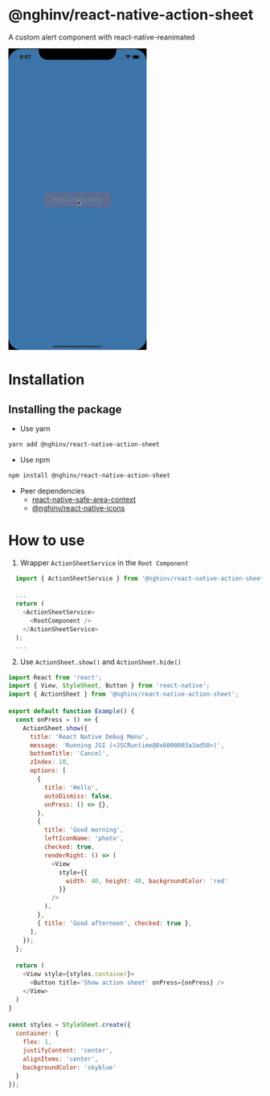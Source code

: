 
# @nghinv/react-native-action-sheet

A custom alert component with react-native-reanimated

<img src="./assets/example.gif" height="600"/>

# Installation

## Installing the package

* Use yarn

```sh
yarn add @nghinv/react-native-action-sheet
```

* Use npm

```sh
npm install @nghinv/react-native-action-sheet
```

* Peer dependencies 
	- [react-native-safe-area-context](https://github.com/th3rdwave/react-native-safe-area-context)
	- [@nghinv/react-native-icons](https://github.com/nghinv-software/react-native-icons)

# How to use

1. Wrapper `ActionSheetService` in the `Root Component`

```javascript
  import { ActionSheetService } from '@nghinv/react-native-action-sheet';

  ...
  return (
    <ActionSheetService>
      <RootComponent />
    </ActionSheetService>
  );
  ...
```

2. Use `ActionSheet.show()` and `ActionSheet.hide()`

```javascript
import React from 'react';
import { View, StyleSheet, Button } from 'react-native';
import { ActionSheet } from '@nghinv/react-native-action-sheet';

export default function Example() {
  const onPress = () => {
    ActionSheet.show({
      title: 'React Native Debug Menu',
      message: 'Running JSI (<JSCRuntime@0x6000003a3ad50>)',
      bottomTitle: 'Cancel',
      zIndex: 10,
      options: [
        {
          title: 'Hello',
          autoDismiss: false,
          onPress: () => {},
        },
        {
          title: 'Good morning',
          leftIconName: 'photo',
          checked: true,
          renderRight: () => (
            <View
              style={{
                width: 40, height: 40, backgroundColor: 'red'
              }}
            />
          ),
        },
        { title: 'Good afternoon', checked: true },
      ],
    });
  };

  return (
    <View style={styles.container}>
      <Button title='Show action sheet' onPress={onPress} />
    </View>
  )
}

const styles = StyleSheet.create({
  container: {
    flex: 1,
    justifyContent: 'center',
    alignItems: 'center',
    backgroundColor: 'skyblue'
  }
});
```
